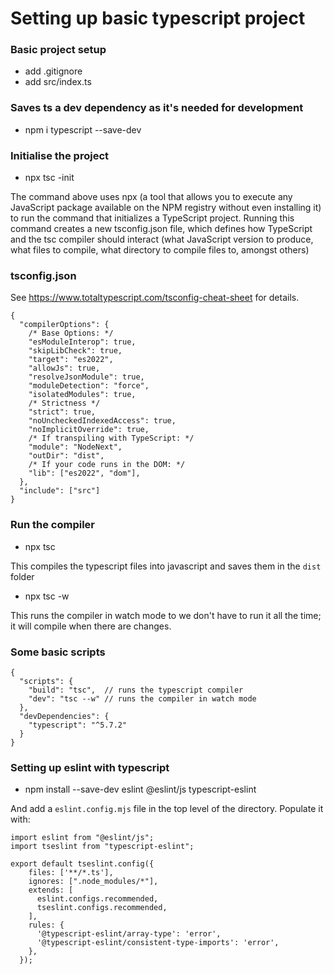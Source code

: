 # Setting up basic typescript project

### Basic project setup
- add .gitignore
- add src/index.ts

### Saves ts a dev dependency as it's needed for development
- npm i typescript --save-dev

### Initialise the project
- npx tsc -init

The command above uses npx (a tool that allows you to execute any JavaScript package available on the NPM registry without even installing it) to run the command that initializes a TypeScript project.
Running this command creates a new tsconfig.json file, which defines how TypeScript and the tsc compiler should interact (what JavaScript version to produce, what files to compile, what directory to compile files to, amongst others)

### tsconfig.json

See https://www.totaltypescript.com/tsconfig-cheat-sheet for details.

```
{
  "compilerOptions": {
    /* Base Options: */
    "esModuleInterop": true,
    "skipLibCheck": true,
    "target": "es2022",
    "allowJs": true,
    "resolveJsonModule": true,
    "moduleDetection": "force",
    "isolatedModules": true,
    /* Strictness */
    "strict": true,
    "noUncheckedIndexedAccess": true,
    "noImplicitOverride": true,
    /* If transpiling with TypeScript: */
    "module": "NodeNext",
    "outDir": "dist",
    /* If your code runs in the DOM: */
    "lib": ["es2022", "dom"],
  },
  "include": ["src"]
}
```

### Run the compiler

- npx tsc

This compiles the typescript files into javascript and saves them in the `dist` folder

- npx tsc -w

This runs the compiler in watch mode to we don't have to run it all the time; it will compile when there are changes.

### Some basic scripts

```
{
  "scripts": {
    "build": "tsc",  // runs the typescript compiler
    "dev": "tsc --w" // runs the compiler in watch mode
  },
  "devDependencies": {
    "typescript": "^5.7.2"
  }
}
```

### Setting up eslint with typescript

- npm install --save-dev eslint @eslint/js typescript-eslint 

And add a `eslint.config.mjs` file in the top level of the directory. Populate it with:

```
import eslint from "@eslint/js";
import tseslint from "typescript-eslint";

export default tseslint.config({
    files: ['**/*.ts'],
    ignores: [".node_modules/*"],
    extends: [
      eslint.configs.recommended,
      tseslint.configs.recommended,
    ],
    rules: {
      '@typescript-eslint/array-type': 'error',
      '@typescript-eslint/consistent-type-imports': 'error',
    },
  });
  ```

